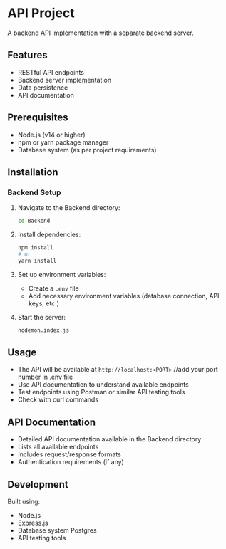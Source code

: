 # API Project

A backend API implementation with a separate backend server.

## Features
- RESTful API endpoints
- Backend server implementation
- Data persistence
- API documentation

## Prerequisites
- Node.js (v14 or higher)
- npm or yarn package manager
- Database system (as per project requirements)

## Installation

### Backend Setup
1. Navigate to the Backend directory:
   ```bash
   cd Backend
   ```
2. Install dependencies:
   ```bash
   npm install
   # or
   yarn install
   ```
3. Set up environment variables:
   - Create a `.env` file
   - Add necessary environment variables (database connection, API keys, etc.)

4. Start the server:
   ```bash
   nodemon.index.js
   ```

## Usage
- The API will be available at `http://localhost:<PORT>` //add your port number in .env file
- Use API documentation to understand available endpoints
- Test endpoints using Postman or similar API testing tools
- Check with curl commands 

## API Documentation
- Detailed API documentation available in the Backend directory
- Lists all available endpoints
- Includes request/response formats
- Authentication requirements (if any)

## Development
Built using:
- Node.js
- Express.js
- Database system Postgres
- API testing tools 